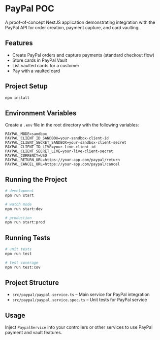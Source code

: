 # PayPal POC

A proof-of-concept NestJS application demonstrating integration with the PayPal API for order creation, payment capture, and card vaulting.

## Features

- Create PayPal orders and capture payments (standard checkout flow)
- Store cards in PayPal Vault
- List vaulted cards for a customer
- Pay with a vaulted card

## Project Setup

```bash
npm install
```

## Environment Variables

Create a `.env` file in the root directory with the following variables:

```env
PAYPAL_MODE=sandbox
PAYPAL_CLIENT_ID_SANDBOX=your-sandbox-client-id
PAYPAL_CLIENT_SECRET_SANDBOX=your-sandbox-client-secret
PAYPAL_CLIENT_ID_LIVE=your-live-client-id
PAYPAL_CLIENT_SECRET_LIVE=your-live-client-secret
PAYPAL_CURRENCY=USD
PAYPAL_RETURN_URL=https://your-app.com/paypal/return
PAYPAL_CANCEL_URL=https://your-app.com/paypal/cancel
```

## Running the Project

```bash
# development
npm run start

# watch mode
npm run start:dev

# production
npm run start:prod
```

## Running Tests

```bash
# unit tests
npm run test

# test coverage
npm run test:cov
```

## Project Structure

- `src/paypal/paypal.service.ts` – Main service for PayPal integration
- `src/paypal/paypal.service.spec.ts` – Unit tests for PayPal service

## Usage

Inject `PaypalService` into your controllers or other services to use PayPal payment and vault features.
